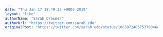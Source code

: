 ```yaml
---
date: "Thu Jan 17 18:49:32 +0000 2019"
layout: "like"
authorName: "Sarah Drasner"
authorUrl: "https://twitter.com/sarah_edo"
originalPost: "https://twitter.com/sarah_edo/status/1085972405753790464"
---
```

